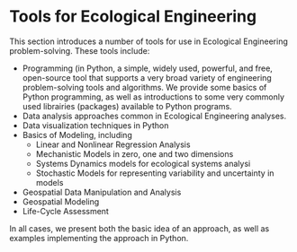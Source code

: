 # Tools for Ecological Engineering

This section introduces a number of tools for use in Ecological Engineering problem-solving. These tools include:

- Programming (in Python, a simple, widely used, powerful, and free, open-source tool that supports a very broad variety of engineering problem-solving tools and algorithms.  We provide some basics of Python programming, as well as introductions to some very commonly used librairies (packages) available to Python programs.
- Data analysis approaches common in Ecological Engineering analyses.
- Data visualization techniques in Python
- Basics of Modeling, including
	- Linear and Nonlinear Regression Analysis
	- Mechanistic Models in zero, one and two dimensions
	- Systems Dynamics models for ecological systems analysi
	- Stochastic Models for representing variability and uncertainty in models
- Geospatial Data Manipulation and Analysis
- Geospatial Modeling
- Life-Cycle Assessment
 
In all cases, we present both the basic idea of an approach, as well as examples implementing the approach in Python.